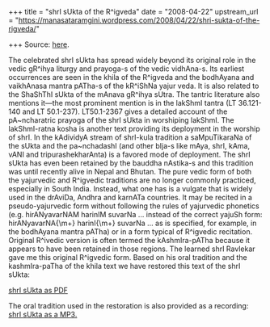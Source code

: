+++
title = "shrI sUkta of the R^igveda"
date = "2008-04-22"
upstream_url = "https://manasataramgini.wordpress.com/2008/04/22/shri-sukta-of-the-rigveda/"

+++
Source: [here](https://manasataramgini.wordpress.com/2008/04/22/shri-sukta-of-the-rigveda/).

The celebrated shrI sUkta has spread widely beyond its original role in
the vedic gR^ihya liturgy and prayoga-s of the vedic vidhAna-s. Its
earliest occurrences are seen in the khila of the R^igveda and the
bodhAyana and vaikhAnasa mantra pATha-s of the kR^iShNa yajur veda. It
is also related to the ShaShThI sUkta of the mAnava gR^ihya sUtra. The
tantric literature also mentions it—the most prominent mention is in the
lakShmI tantra (LT 36.121-140 and LT 50.1-237). LT50.1-2367 gives a
detailed account of the pA\~ncharatric prayoga of the shrI sUkta in
worshiping lakShmI. The lakShmI-ratna kosha is another text providing
its deployment in the worship of shrI. In the kAdividyA stream of
shrI-kula tradition a saMpuTikaraNa of the sUkta and the pa\~nchadashI
(and other bIja-s like mAya, shrI, kAma, vANI and tripurashekharAnta) is
a favored mode of deployment. The shrI sUkta has even been retained by
the bauddha nAstika-s and this tradition was until recently alive in
Nepal and Bhutan. The pure vedic form of both the yajurvedic and
R^igvedic traditions are no longer commonly practiced, especially in
South India. Instead, what one has is a vulgate that is widely used in
the drAviDa, Andhra and karnATa countries. It may be recited in a
pseudo-yajurvedic form without following the rules of yajurvedic
phonetics (e.g. hirANyavarNAM harinIM suvarNa … instead of the correct
yajuSh form: hirANyavarNA{\\m+} harinI{\\m+} suvarNa … as is specified,
for example, in the bodhAyana mantra pATha) or in a form typical of
R^igvedic recitation. Original R^ivedic version is often termed the
kAshmIra-pATha because it appears to have been retained in those
regions. The learned shrI Ravlekar gave me this original R^igvedic form.
Based on his oral tradition and the kashmIra-paTha of the khila text we
have restored this text of the shrI sUkta:

[shrI sUkta as
PDF](https://manasataramgini.files.wordpress.com/2008/04/shri_suktam_kp.pdf "shrI sUktraM")

The oral tradition used in the restoration is also provided as a
recording:  
[shrI sUkta as a
MP3.](https://app.box.com/s/v0t0cpotlh00mv5kek5ecrbdjb2hezj4)

